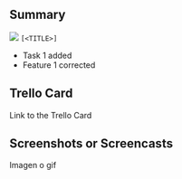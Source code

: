 ## Summary

![](https://github.trello.services/images/mini-trello-icon.png) `[<TITLE>]`
- Task 1 added
- Feature 1 corrected

## Trello Card

Link to the Trello Card

## Screenshots or Screencasts

Imagen o gif